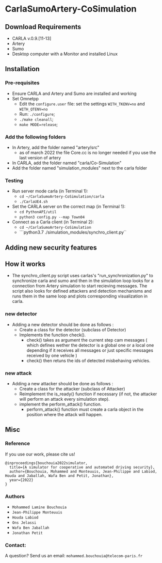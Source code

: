 # CarlaSumoArtery-CoSimulation

## Download Requirements
- CARLA v.0.9.[11-13]
- Artery
- Sumo
- Desktop computer with a Monitor and installed Linux

## Installation
### Pre-requisites
- Ensure CARLA and Artery and Sumo are installed and working
- Set Omnetpp
  - Edit the ```configure.user``` file: set the settings ```WITH_TKENV=no``` and ```WITH_QTENV=no``` 
  - Run: ```./configure```; 
  - ```./make cleanall```; 
  - ```make MODE=release```;

### Add the following folders
- In Artery, add the folder named "artery/src"
  - as of march 2022 the file Core.cc is no longer needed if you use the last version of artery
- In CARLA, add the folder named "carla/Co-Simulation"
- Add the folder named "simulation_modules" next to the carla folder



### Testing
- Run server mode carla (in Terminal 1): 
  - ```cd ~/CarlaSumoArtery-CoSimulation/carla```
  - ```./CarlaUE4.sh```
- Set the CARLA server on the correct map (in Terminal 1): 
  - ``` cd PythonAPI/util ```
  - ``` python3 config.py --map Town04 ```
- Connect as a Carla client (in Terminal 2): 
  - ```cd ~/CarlaSumoArtery-CoSimulation``` 
  - ```python3.7 ./simulation_modules/synchro_client.py``

## Adding new security features

## How it works
- The synchro_client.py script uses carlas's "run_synchronization.py" to synchronize carla and sumo and then in the simulation loop looks for a connection from Artery simulation to start recieving messages. The script also looks for defined attackers and detection mechanisms and runs them in the same loop and plots corresponding visualization in carla.

### new detector
- Adding a new detector should be done as follows :
  - Create a class for the detector (subclass of Detector)
  - Implements the function check().
     - check() takes as argument the current step cam messages ( which defines wether the detector is a global one or a local one depending if it receives all messages or just specific messages received by one vehicle )
     - check() then retuns the ids of detected misbehaving vehicles. 
### new attack
- Adding a new attacker should be done as follows : 
  - Create a class for the attacker (subclass of Attacker)
  - Reimplement the is_ready() function if necessary (if not, the attacker will perform an attack every simulation step).
  - implement the perform_attack() function.
    - perform_attack() function must create a carla object in the position where the attack will happen.

## Misc
### Reference
If you use our work, please cite us!
```
@inproceedings{bouchouia2022simulator,
  title={A simulator for cooperative and automated driving security},
  author={Bouchouia, Mohammed and Monteuuis, Jean-Philippe and Labiod, Houda and Jaballah, Wafa Ben and Petit, Jonathan},
  year={2022}
}

```
### Authors
- ``` Mohammed Lamine Bouchouia ```
- ``` Jean-Philippe Monteuuis ```
- ``` Houda Labiod ```
- ``` Ons Jelassi ```
- ``` Wafa Ben Jaballah ```
- ``` Jonathan Petit ```

### Contact:
A question? Send us an email: ``` mohammed.bouchouia@telecom-paris.fr ``` 
